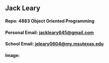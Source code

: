 ## Jack Leary

#### Repo: 4883 Object Oriented Programming

#### Personal Email: jackleary645@gmail.com

#### School Email: jeleary0604@my.msutexas.edu

#### Image:

